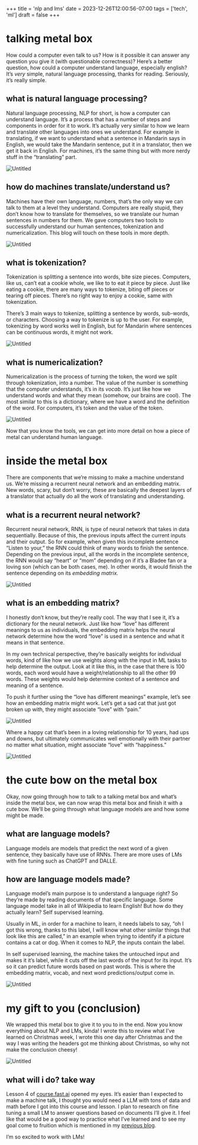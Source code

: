 +++
title = 'nlp and lms'
date = 2023-12-26T12:00:56-07:00
tags = ['tech', 'ml']
draft = false
+++

# talking metal box

How could a computer even talk to us? How is it possible it can answer any question you give it (with questionable correctness)? Here’s a better question, how could a computer understand language, especially english? It’s *very* simple, natural language processing, thanks for reading. Seriously, it’s really simple.

## what is natural language processing?

Natural language processing, NLP for short, is how a computer can understand language. It’s a process that has a number of steps and components in order for it to work. It’s actually very similar to how we learn and translate other languages into ones we understand. For example in translating, if we want to understand what a sentence in Mandarin says in English, we would take the Mandarin sentence, put it in a translator, then we get it back in English. For machines, it’s the same thing but with more nerdy stuff in the “translating” part.

![Untitled](/b2_1.png "a")

## how do machines translate/understand us?

Machines have their own language, numbers, that’s the only way we can talk to them at a level they understand. Computers are really stupid, they don’t know how to translate for themselves, so we translate our human sentences in numbers for them. We gave computers two tools to successfully understand our human sentences, tokenization and numericalization. This blog will touch on these tools in more depth.

![Untitled](/b2_2.png "a")

## what is tokenization?

Tokenization is splitting a sentence into words, bite size pieces. Computers, like us, can’t eat a cookie whole, we like to to eat it piece by piece. Just like eating a cookie, there are many ways to tokenize, biting off pieces or tearing off pieces. There’s no right way to enjoy a cookie, same with tokenization.

There’s 3 main ways to tokenize, splitting a sentence by words, sub-words, or characters. Choosing a way to tokenize is up to the user. For example, tokenizing by word works well in English, but for Mandarin where sentences can be continuous words, it might not work.

![Untitled](/b2_3.png "a")

## what is numericalization?

Numericalization is the process of turning the token, the word we split through tokenization, into a number. The value of the number is something that the computer understands, it’s in its *vocab*. It’s just like how we understand words and what they mean (somehow, our brains are cool). The most similar to this is a dictionary, where we have a word and the definition of the word. For computers, it’s token and the value of the token.

![Untitled](/b2_4.png "a")

Now that you know the tools, we can get into more detail on how a piece of metal can understand human language.

# inside the metal box

There are components that we’re missing to make a machine understand us. We’re missing a recurrent neural network and an embedding matrix. New words, scary, but don’t worry, these are basically the deepest layers of a translator that actually do all the work of translating and understanding.

## what is a recurrent neural network?

Recurrent neural network, RNN, is type of neural network that takes in data sequentially. Because of this, the previous inputs affect the current inputs and their output. So for example, when given this incomplete sentence “Listen to your,” the RNN could think of many words to finish the sentence. Depending on the previous input, all the words in the incomplete sentence, the RNN would say “heart” or “mom” depending on if it’s a Bladee fan or a loving son (which can be both cases, me). In other words, it would finish the sentence depending on its *embedding matrix.*

![Untitled](/b2_5.png "a")

## what is an embedding matrix?

I honestly don’t know, but they’re really cool. The way that I see it, it’s a dictionary for the neural network. Just like how “love” has different meanings to us as individuals, the embedding matrix helps the neural network determine how the word “love” is used in a sentence and what it means in that sentence.

In my own technical perspective, they’re basically weights for individual words, kind of like how we use weights along with the input in ML tasks to help determine the output. Look at it like this, in the case that there is 100 words, each word would have a weight/relationship to all the other 99 words. These weights would help determine context of a sentence and meaning of a sentence.

To push it further using the “love has different meanings” example, let’s see how an embedding matrix might work. Let’s get a sad cat that just got broken up with, they might associate “love” with “pain.”

![Untitled](/b2_6.png "a")

Where a happy cat that’s been in a loving relationship for 10 years, had ups and downs, but ultimately communicates well emotionally with their partner no matter what situation, might associate “love” with “happiness.”

![Untitled](/b2_7.png "a")

# the cute bow on the metal box

Okay, now going through how to talk to a talking metal box and what’s inside the metal box, we can now wrap this metal box and finish it with a cute bow. We’ll be going through what language models are and how some might be made.

## what are language models?

Language models are models that predict the next word of a given sentence, they basically have use of RNNs. There are more uses of LMs with fine tuning such as ChatGPT and DALLE.

## how are language models made?

Language model’s main purpose is to understand a language right? So they’re made by reading documents of that specific language. Some language model take in all of Wikipedia to learn English! But how do they actually learn? Self supervised learning.

Usually in ML, in order for a machine to learn, it needs labels to say, “oh I got this wrong, thanks to this label, I will know what other similar things that look like this are called,” in an example when trying to identify if a picture contains a cat or dog. When it comes to NLP, the inputs contain the label.

In self supervised learning, the machine takes the untouched input and makes it it’s label, while it cuts off the last words of the input for its input. It’s so it can predict future words based on past words. This is where the embedding matrix, vocab, and next word predictions/output come in.

![Untitled](/b2_8.png "a")

# my gift to you (conclusion)

We wrapped this metal box to give it to you to in the end. Now you know everything about NLP and LMs, kinda! I wrote this to review what I’ve learned on Christmas week, I wrote this one day after Christmas and the way I was writing the headers got me thinking about Christmas, so why not make the conclusion cheesy!

![Untitled](/b2_9.png "a")

## what will i do? take way

Lesson 4 of [course.fast.ai](https://course.fast.ai/Lessons/lesson4.html) opened my eyes. It’s easier than I expected to make a machine talk, I thought you would need a LLM with tons of data and math before I got into this course and lesson. I plan to research on fine tuning a small LM to answer questions based on documents I’ll give it. I feel like that would be a good way to practice what I’ve learned and to see my goal come to fruition which is mentioned in my [previous blog](https://blog4eva.vercel.app/first-epoch).

I’m so excited to work with LMs!